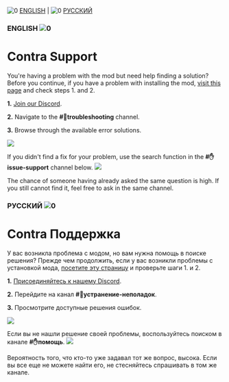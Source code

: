 ![0](https://cdn.discordapp.com/attachments/410500983198580740/948933165177765938/flag-gb.jpg) [ENGLISH](#ENGLISH-) | ![0](https://cdn.discordapp.com/attachments/410500983198580740/948934837664878592/flag-ru.jpg) [РУССКИЙ](#РУССКИЙ-)
### ENGLISH ![0](https://cdn.discordapp.com/attachments/410500983198580740/948933165177765938/flag-gb.jpg)
# Contra Support

You're having a problem with the mod but need help finding a solution? Before you continue, if you have a problem with installing the mod, [visit this page](https://github.com/ContraMod/Launcher/blob/master/Online%20Instructions.md#ENGLISH-) and check steps 1. and 2.

**1.** [Join our Discord](https://discord.gg/015E6KXXHmdWFXCtt).

**2.** Navigate to the **#🔧troubleshooting** channel.

**3.** Browse through the available error solutions.

![](https://cdn.discordapp.com/attachments/410500983198580740/1115211749390565436/image.png)

If you didn't find a fix for your problem, use the search function in the **#✋issue-support** channel below. ![](https://cdn.discordapp.com/attachments/410500983198580740/976042866709250078/unknown.png)

The chance of someone having already asked the same question is high. If you still cannot find it, feel free to ask in the same channel.

### РУССКИЙ ![0](https://cdn.discordapp.com/attachments/410500983198580740/948934837664878592/flag-ru.jpg)
# Contra Поддержка

У вас возникла проблема с модом, но вам нужна помощь в поиске решения? Прежде чем продолжить, если у вас возникли проблемы с установкой мода, [посетите эту страницу](https://github.com/ContraMod/Launcher/blob/master/Online%20Instructions.md#РУССКИЙ-) и проверьте шаги 1. и 2.

**1.** [Присоединяйтесь к нашему Discord](https://discord.gg/015E6KXXHmdWFXCtt).

**2.** Перейдите на канал **#🔧устранение-неполадок**.

**3.** Просмотрите доступные решения ошибок.

![](https://cdn.discordapp.com/attachments/410500983198580740/1115212824558436443/image.png)

Если вы не нашли решение своей проблемы, воспользуйтесь поиском в канале **#✋помощь**.  ![](https://cdn.discordapp.com/attachments/410500983198580740/976042866709250078/unknown.png)

Вероятность того, что кто-то уже задавал тот же вопрос, высока. Если вы все еще не можете найти его, не стесняйтесь спрашивать в том же канале.
